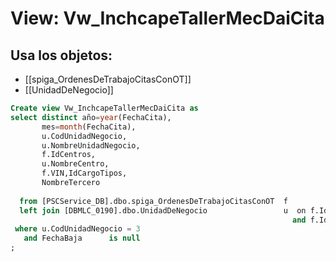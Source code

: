 # View: Vw_InchcapeTallerMecDaiCita

## Usa los objetos:
- [[spiga_OrdenesDeTrabajoCitasConOT]]
- [[UnidadDeNegocio]]

```sql
Create view Vw_InchcapeTallerMecDaiCita as
select distinct año=year(FechaCita),
       mes=month(FechaCita),
	   u.CodUnidadNegocio,
	   u.NombreUnidadNegocio,
	   f.IdCentros,
       u.NombreCentro,
	   f.VIN,IdCargoTipos,
	   NombreTercero
       
  from [PSCService_DB].dbo.spiga_OrdenesDeTrabajoCitasConOT  f
  left join [DBMLC_0190].dbo.UnidadDeNegocio                 u  on f.IdEmpresas  = u.CodEmpresa 
                                                               and f.IdCentros   = u.CodCentro
 where u.CodUnidadNegocio = 3
   and FechaBaja      is null
;
```
